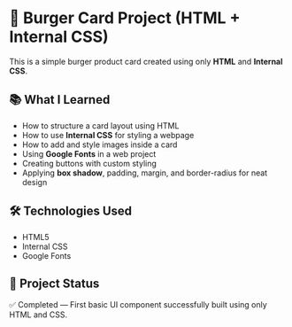 # 🍔 Burger Card Project (HTML + Internal CSS)

This is a simple burger product card created using only **HTML** and **Internal CSS**.

## 📚 What I Learned

- How to structure a card layout using HTML
- How to use **Internal CSS** for styling a webpage
- How to add and style images inside a card
- Using **Google Fonts** in a web project
- Creating buttons with custom styling
- Applying **box shadow**, padding, margin, and border-radius for neat design

## 🛠️ Technologies Used

- HTML5
- Internal CSS
- Google Fonts

## 📁 Project Status

✅ Completed — First basic UI component successfully built using only HTML and CSS.


